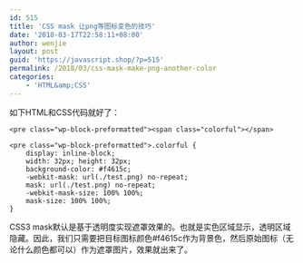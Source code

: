 ```yaml
---
id: 515
title: 'CSS mask 让png等图标变色的技巧'
date: '2018-03-17T22:58:11+08:00'
author: wenjie
layout: post
guid: 'https://javascript.shop/?p=515'
permalink: /2018/03/css-mask-make-png-another-color
categories:
    - 'HTML&amp;CSS'
---
```


如下HTML和CSS代码就好了：

```
<pre class="wp-block-preformatted"><span class="colorful"></span>
```

```
<pre class="wp-block-preformatted">.colorful {
    display: inline-block;
    width: 32px; height: 32px;
    background-color: #f4615c;
    -webkit-mask: url(./test.png) no-repeat;
    mask: url(./test.png) no-repeat;
    -webkit-mask-size: 100% 100%;
    mask-size: 100% 100%;
}
```

CSS3 mask默认是基于透明度实现遮罩效果的。也就是实色区域显示，透明区域隐藏。因此，我们只需要把目标图标颜色#f4615c作为背景色，然后原始图标（无论什么颜色都可以）作为遮罩图片，效果就出来了。